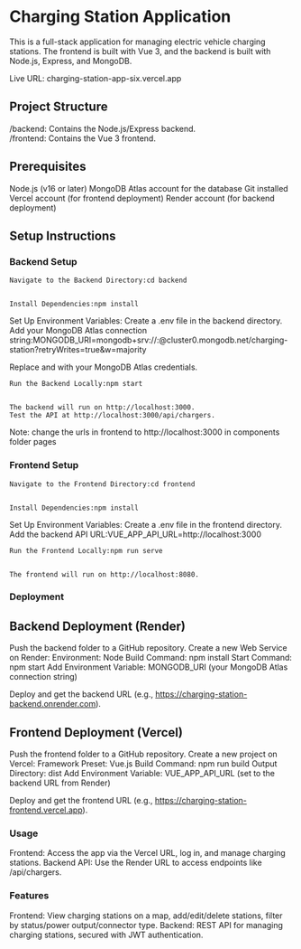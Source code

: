 # Charging Station Application
This is a full-stack application for managing electric vehicle charging stations. The frontend is built with Vue 3, and the backend is built with Node.js, Express, and MongoDB.

Live URL: charging-station-app-six.vercel.app
## Project Structure

/backend: Contains the Node.js/Express backend.<br>
/frontend: Contains the Vue 3 frontend.

## Prerequisites

Node.js (v16 or later)
MongoDB Atlas account for the database
Git installed
Vercel account (for frontend deployment)
Render account (for backend deployment)

## Setup Instructions
### Backend Setup
```
Navigate to the Backend Directory:cd backend


Install Dependencies:npm install
```

Set Up Environment Variables:
Create a .env file in the backend directory.
Add your MongoDB Atlas connection string:MONGODB_URI=mongodb+srv://<username>:<password>@cluster0.mongodb.net/charging-station?retryWrites=true&w=majority


Replace <username> and <password> with your MongoDB Atlas credentials.

```
Run the Backend Locally:npm start


The backend will run on http://localhost:3000.
Test the API at http://localhost:3000/api/chargers.
```
Note: change the urls in frontend to http://localhost:3000 in components folder pages 

### Frontend Setup
```
Navigate to the Frontend Directory:cd frontend


Install Dependencies:npm install

```
Set Up Environment Variables:
Create a .env file in the frontend directory.
Add the backend API URL:VUE_APP_API_URL=http://localhost:3000



```
Run the Frontend Locally:npm run serve


The frontend will run on http://localhost:8080.

```

### Deployment
## Backend Deployment (Render)

Push the backend folder to a GitHub repository.
Create a new Web Service on Render:
Environment: Node
Build Command: npm install
Start Command: npm start
Add Environment Variable: MONGODB_URI (your MongoDB Atlas connection string)


Deploy and get the backend URL (e.g., https://charging-station-backend.onrender.com).

## Frontend Deployment (Vercel)

Push the frontend folder to a GitHub repository.
Create a new project on Vercel:
Framework Preset: Vue.js
Build Command: npm run build
Output Directory: dist
Add Environment Variable: VUE_APP_API_URL (set to the backend URL from Render)


Deploy and get the frontend URL (e.g., https://charging-station-frontend.vercel.app).

### Usage

Frontend: Access the app via the Vercel URL, log in, and manage charging stations.
Backend API: Use the Render URL to access endpoints like /api/chargers.

### Features

Frontend: View charging stations on a map, add/edit/delete stations, filter by status/power output/connector type.
Backend: REST API for managing charging stations, secured with JWT authentication.

